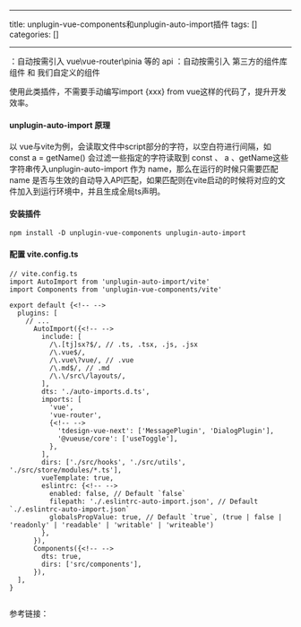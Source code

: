 
--- 
title:  unplugin-vue-components和unplugin-auto-import插件 
tags: []
categories: [] 

---
：自动按需引入 vue\vue-router\pinia 等的 api ：自动按需引入 第三方的组件库组件 和 我们自定义的组件

使用此类插件，不需要手动编写import {xxx} from vue这样的代码了，提升开发效率。

#### unplugin-auto-import 原理

以 vue与vite为例，会读取文件中script部分的字符，以空白符进行间隔，如const a = getName() 会过滤一些指定的字符读取到 const 、 a 、getName这些字符串传入unplugin-auto-import 作为 name，那么在运行的时候只需要匹配name 是否与生效的自动导入API匹配，如果匹配则在vite启动的时候将对应的文件加入到运行环境中，并且生成全局ts声明。

#### 安装插件

```
npm install -D unplugin-vue-components unplugin-auto-import

```

#### 配置 vite.config.ts

```
// vite.config.ts
import AutoImport from 'unplugin-auto-import/vite'
import Components from 'unplugin-vue-components/vite'

export default {<!-- -->
  plugins: [
    // ...
      AutoImport({<!-- -->
        include: [
          /\.[tj]sx?$/, // .ts, .tsx, .js, .jsx
          /\.vue$/,
          /\.vue\?vue/, // .vue
          /\.md$/, // .md
          /\.\/src\/layouts/,
        ],
        dts: './auto-imports.d.ts',
        imports: [
          'vue',
          'vue-router',
          {<!-- -->
            'tdesign-vue-next': ['MessagePlugin', 'DialogPlugin'],
            '@vueuse/core': ['useToggle'],
          },
        ],
        dirs: ['./src/hooks', './src/utils', './src/store/modules/*.ts'],
        vueTemplate: true,
        eslintrc: {<!-- -->
          enabled: false, // Default `false`
          filepath: './.eslintrc-auto-import.json', // Default `./.eslintrc-auto-import.json`
          globalsPropValue: true, // Default `true`, (true | false | 'readonly' | 'readable' | 'writable' | 'writeable')
        },
      }),
      Components({<!-- -->
        dts: true,
        dirs: ['src/components'],
      }),
  ],
}


```

参考链接：  

